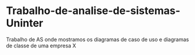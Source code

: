 # Trabalho-de-analise-de-sistemas-Uninter
Trabalho de AS onde mostramos os diagramas de caso de uso e diagramas de classe de uma empresa X
